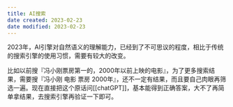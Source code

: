 ```yaml
---
title: AI搜索
date created: 2023-02-23
date modified: 2023-02-23
---
```


2023年，AI引擎对自然语义的理解能力，已经到了不可思议的程度，相比于传统的搜索引擎的使用习惯，需要有较大的改变。  

比如以前搜『冯小刚票房第一的，2000年以前上映的电影』，为了更多搜索结果，需要搜『冯小刚 电影 票房 2000年』，还不一定有结果，而且要自己肉眼再筛选一遍。现在直接把这个原话问[[chatGPT]]，基本能得到正确答案，大不了再简单拿结果，去搜索引擎再验证一下即可。
